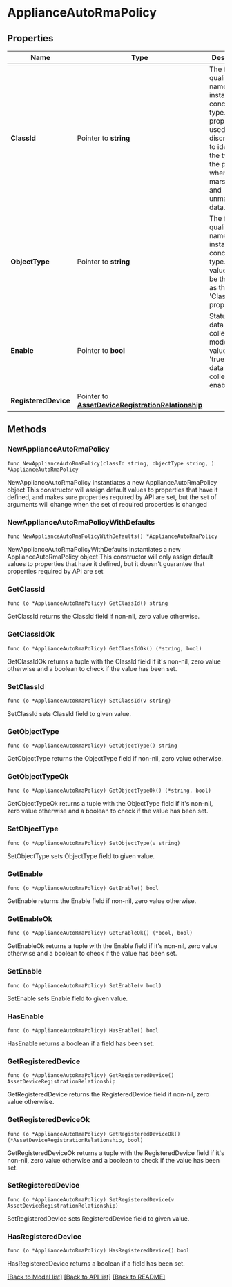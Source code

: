 # ApplianceAutoRmaPolicy

## Properties

Name | Type | Description | Notes
------------ | ------------- | ------------- | -------------
**ClassId** | Pointer to **string** | The fully-qualified name of the instantiated, concrete type. This property is used as a discriminator to identify the type of the payload when marshaling and unmarshaling data. | [default to "appliance.AutoRmaPolicy"]
**ObjectType** | Pointer to **string** | The fully-qualified name of the instantiated, concrete type. The value should be the same as the &#39;ClassId&#39; property. | [default to "appliance.AutoRmaPolicy"]
**Enable** | Pointer to **bool** | Status of the data collection mode. If the value is &#39;true&#39;, then data collection is enabled. | [optional] 
**RegisteredDevice** | Pointer to [**AssetDeviceRegistrationRelationship**](AssetDeviceRegistrationRelationship.md) |  | [optional] 

## Methods

### NewApplianceAutoRmaPolicy

`func NewApplianceAutoRmaPolicy(classId string, objectType string, ) *ApplianceAutoRmaPolicy`

NewApplianceAutoRmaPolicy instantiates a new ApplianceAutoRmaPolicy object
This constructor will assign default values to properties that have it defined,
and makes sure properties required by API are set, but the set of arguments
will change when the set of required properties is changed

### NewApplianceAutoRmaPolicyWithDefaults

`func NewApplianceAutoRmaPolicyWithDefaults() *ApplianceAutoRmaPolicy`

NewApplianceAutoRmaPolicyWithDefaults instantiates a new ApplianceAutoRmaPolicy object
This constructor will only assign default values to properties that have it defined,
but it doesn't guarantee that properties required by API are set

### GetClassId

`func (o *ApplianceAutoRmaPolicy) GetClassId() string`

GetClassId returns the ClassId field if non-nil, zero value otherwise.

### GetClassIdOk

`func (o *ApplianceAutoRmaPolicy) GetClassIdOk() (*string, bool)`

GetClassIdOk returns a tuple with the ClassId field if it's non-nil, zero value otherwise
and a boolean to check if the value has been set.

### SetClassId

`func (o *ApplianceAutoRmaPolicy) SetClassId(v string)`

SetClassId sets ClassId field to given value.


### GetObjectType

`func (o *ApplianceAutoRmaPolicy) GetObjectType() string`

GetObjectType returns the ObjectType field if non-nil, zero value otherwise.

### GetObjectTypeOk

`func (o *ApplianceAutoRmaPolicy) GetObjectTypeOk() (*string, bool)`

GetObjectTypeOk returns a tuple with the ObjectType field if it's non-nil, zero value otherwise
and a boolean to check if the value has been set.

### SetObjectType

`func (o *ApplianceAutoRmaPolicy) SetObjectType(v string)`

SetObjectType sets ObjectType field to given value.


### GetEnable

`func (o *ApplianceAutoRmaPolicy) GetEnable() bool`

GetEnable returns the Enable field if non-nil, zero value otherwise.

### GetEnableOk

`func (o *ApplianceAutoRmaPolicy) GetEnableOk() (*bool, bool)`

GetEnableOk returns a tuple with the Enable field if it's non-nil, zero value otherwise
and a boolean to check if the value has been set.

### SetEnable

`func (o *ApplianceAutoRmaPolicy) SetEnable(v bool)`

SetEnable sets Enable field to given value.

### HasEnable

`func (o *ApplianceAutoRmaPolicy) HasEnable() bool`

HasEnable returns a boolean if a field has been set.

### GetRegisteredDevice

`func (o *ApplianceAutoRmaPolicy) GetRegisteredDevice() AssetDeviceRegistrationRelationship`

GetRegisteredDevice returns the RegisteredDevice field if non-nil, zero value otherwise.

### GetRegisteredDeviceOk

`func (o *ApplianceAutoRmaPolicy) GetRegisteredDeviceOk() (*AssetDeviceRegistrationRelationship, bool)`

GetRegisteredDeviceOk returns a tuple with the RegisteredDevice field if it's non-nil, zero value otherwise
and a boolean to check if the value has been set.

### SetRegisteredDevice

`func (o *ApplianceAutoRmaPolicy) SetRegisteredDevice(v AssetDeviceRegistrationRelationship)`

SetRegisteredDevice sets RegisteredDevice field to given value.

### HasRegisteredDevice

`func (o *ApplianceAutoRmaPolicy) HasRegisteredDevice() bool`

HasRegisteredDevice returns a boolean if a field has been set.


[[Back to Model list]](../README.md#documentation-for-models) [[Back to API list]](../README.md#documentation-for-api-endpoints) [[Back to README]](../README.md)


